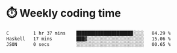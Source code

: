 
# :stopwatch: Weekly coding time
<!--START_SECTION:waka-->

```txt
C         1 hr 37 mins    █████████████████████░░░░   84.29 %
Haskell   17 mins         ███▓░░░░░░░░░░░░░░░░░░░░░   15.06 %
JSON      0 secs          ░░░░░░░░░░░░░░░░░░░░░░░░░   00.65 %
```

<!--END_SECTION:waka-->


<!-- <p> <img src="https://github-readme-stats.vercel.app/api?username=cozgerest&show_icons=true&hide_border=false" />  </p> -->

